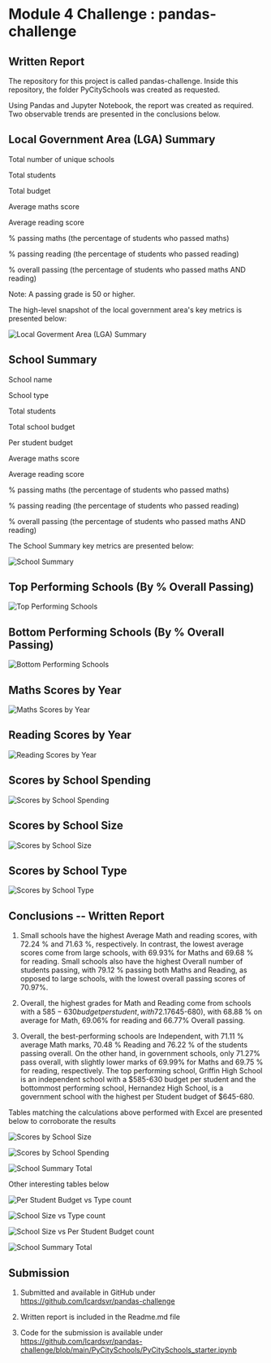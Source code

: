 # Module 4 Challenge : pandas-challenge

## Written Report


The repository for this project is called pandas-challenge. Inside this repository, the folder PyCitySchools was created as requested.

Using Pandas and Jupyter Notebook, the report was created as required. Two observable trends are presented in the conclusions below.

## Local Government Area (LGA) Summary

Total number of unique schools

Total students

Total budget

Average maths score

Average reading score

% passing maths (the percentage of students who passed maths)

% passing reading (the percentage of students who passed reading)

% overall passing (the percentage of students who passed maths AND reading)

Note: A passing grade is 50 or higher.

The high-level snapshot of the local government area's key metrics is presented below:

![Local Goverment Area (LGA) Summary](LGA_Summary.PNG)

## School Summary


School name

School type

Total students

Total school budget

Per student budget

Average maths score

Average reading score

% passing maths (the percentage of students who passed maths)

% passing reading (the percentage of students who passed reading)

% overall passing (the percentage of students who passed maths AND reading)

The School Summary key metrics are presented below:

![School Summary](School_Summary.PNG)


## Top Performing Schools (By % Overall Passing)

![Top Performing Schools](Top_Perf_Ov_Passing.PNG)

## Bottom Performing Schools (By % Overall Passing)

![Bottom Performing Schools](Bottom_Perf_Ov_Passing.PNG)


## Maths Scores by Year

![Maths Scores by Year](Maths_Scores_Year.PNG)

## Reading Scores by Year

![Reading Scores by Year](Reading_Scores_Year.PNG)

## Scores by School Spending

![Scores by School Spending](School_Spending.PNG)

## Scores by School Size

![Scores by School Size](School_Size.PNG)

## Scores by School Type

![Scores by School Type](School_Type.PNG)

## Conclusions -- Written Report

1.	Small schools have the highest Average Math and reading scores, with 72.24 % and 71.63 %, respectively. In contrast, the lowest average scores come from large schools, with 69.93% for Maths and 69.68 % for reading. Small schools also have the highest Overall number of students passing, with 79.12 % passing both Maths and Reading, as opposed to large schools, with the lowest overall passing scores of 70.97%.

2.	Overall, the highest grades for Math and Reading come from schools with a $585-630 budget per student, with 72.17 % average grade for math and 70.97 % for Reading. Conversely, the lowest overall grades come from schools with the highest budget per student ($645-680), with 68.88 % on average for Math, 69.06% for reading and 66.77% Overall passing. 

3.	Overall, the best-performing schools are Independent, with 71.11 % average Math marks, 70.48 % Reading and 76.22 % of the students passing overall. On the other hand, in government schools, only 71.27% pass overall, with slightly lower marks of 69.99% for Maths and 69.75 % for reading, respectively. The top performing school, Griffin High School is an independent school with a $585-630 budget per student and the bottommost performing school, Hernandez High School, is a government school with the highest per Student budget of $645-680.

Tables matching the calculations above performed with Excel are presented below to corroborate the results

![Scores by School Size](School_Size_a.PNG)

![Scores by School Spending](School_Spending_a.PNG)

![School Summary Total](School_Type_a.PNG)

Other interesting tables below

![Per Student Budget vs Type count](bud-type.PNG)

![School Size vs Type count](size_type_a.PNG)

![School Size vs Per Student Budget count](size-bud_a.PNG)

![School Summary Total](total_a.PNG)



## Submission

1. Submitted and available in GitHub under https://github.com/lcardsvr/pandas-challenge

2. Written report is included in the Readme.md file 

3. Code for the submission is available under https://github.com/lcardsvr/pandas-challenge/blob/main/PyCitySchools/PyCitySchools_starter.ipynb


